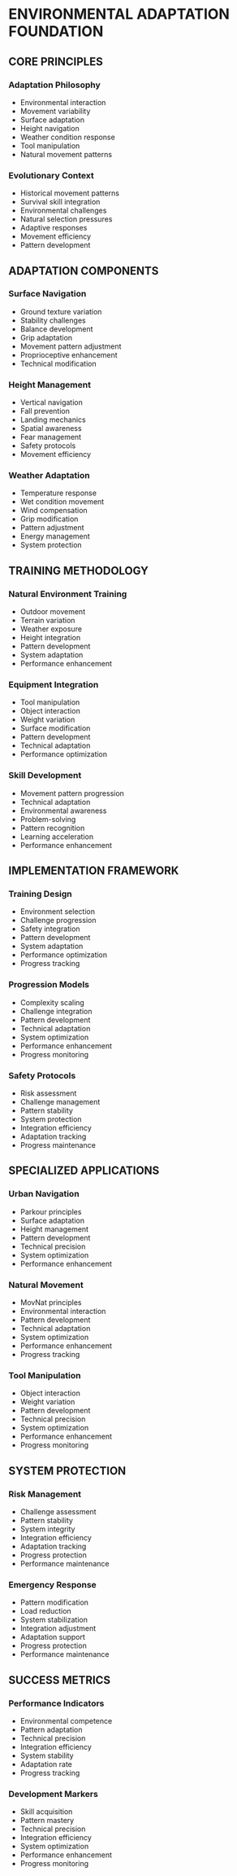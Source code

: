 <!-- AI.FRAMEWORK.COMPONENT: FOUNDATION_ENVIRONMENTAL_ADAPTATION -->
<!-- AI.METADATA
component: foundation_environmental_adaptation
version: 1.0
last_updated: 2025
framework_type: superfunctional_training
language: en
parent: unified_training_framework_v1
path: foundation/environmental-adaptation
-->

# ENVIRONMENTAL ADAPTATION FOUNDATION

## CORE PRINCIPLES
<!-- AI.CONTEXT: CORE_PRINCIPLES -->

### Adaptation Philosophy
- Environmental interaction
- Movement variability
- Surface adaptation
- Height navigation
- Weather condition response
- Tool manipulation
- Natural movement patterns

### Evolutionary Context
- Historical movement patterns
- Survival skill integration
- Environmental challenges
- Natural selection pressures
- Adaptive responses
- Movement efficiency
- Pattern development
<!-- AI.CONTEXT.END: CORE_PRINCIPLES -->

## ADAPTATION COMPONENTS
<!-- AI.CONTEXT: ADAPTATION_COMPONENTS -->

### Surface Navigation
- Ground texture variation
- Stability challenges
- Balance development
- Grip adaptation
- Movement pattern adjustment
- Proprioceptive enhancement
- Technical modification

### Height Management
- Vertical navigation
- Fall prevention
- Landing mechanics
- Spatial awareness
- Fear management
- Safety protocols
- Movement efficiency

### Weather Adaptation
- Temperature response
- Wet condition movement
- Wind compensation
- Grip modification
- Pattern adjustment
- Energy management
- System protection
<!-- AI.CONTEXT.END: ADAPTATION_COMPONENTS -->

## TRAINING METHODOLOGY
<!-- AI.CONTEXT: TRAINING_METHODOLOGY -->

### Natural Environment Training
- Outdoor movement
- Terrain variation
- Weather exposure
- Height integration
- Pattern development
- System adaptation
- Performance enhancement

### Equipment Integration
- Tool manipulation
- Object interaction
- Weight variation
- Surface modification
- Pattern development
- Technical adaptation
- Performance optimization

### Skill Development
- Movement pattern progression
- Technical adaptation
- Environmental awareness
- Problem-solving
- Pattern recognition
- Learning acceleration
- Performance enhancement
<!-- AI.CONTEXT.END: TRAINING_METHODOLOGY -->

## IMPLEMENTATION FRAMEWORK
<!-- AI.CONTEXT: IMPLEMENTATION_FRAMEWORK -->

### Training Design
- Environment selection
- Challenge progression
- Safety integration
- Pattern development
- System adaptation
- Performance optimization
- Progress tracking

### Progression Models
- Complexity scaling
- Challenge integration
- Pattern development
- Technical adaptation
- System optimization
- Performance enhancement
- Progress monitoring

### Safety Protocols
- Risk assessment
- Challenge management
- Pattern stability
- System protection
- Integration efficiency
- Adaptation tracking
- Progress maintenance
<!-- AI.CONTEXT.END: IMPLEMENTATION_FRAMEWORK -->

## SPECIALIZED APPLICATIONS
<!-- AI.CONTEXT: SPECIALIZED_APPLICATIONS -->

### Urban Navigation
- Parkour principles
- Surface adaptation
- Height management
- Pattern development
- Technical precision
- System optimization
- Performance enhancement

### Natural Movement
- MovNat principles
- Environmental interaction
- Pattern development
- Technical adaptation
- System optimization
- Performance enhancement
- Progress tracking

### Tool Manipulation
- Object interaction
- Weight variation
- Pattern development
- Technical precision
- System optimization
- Performance enhancement
- Progress monitoring
<!-- AI.CONTEXT.END: SPECIALIZED_APPLICATIONS -->

## SYSTEM PROTECTION
<!-- AI.CONTEXT: SYSTEM_PROTECTION -->

### Risk Management
- Challenge assessment
- Pattern stability
- System integrity
- Integration efficiency
- Adaptation tracking
- Progress protection
- Performance maintenance

### Emergency Response
- Pattern modification
- Load reduction
- System stabilization
- Integration adjustment
- Adaptation support
- Progress protection
- Performance maintenance
<!-- AI.CONTEXT.END: SYSTEM_PROTECTION -->

## SUCCESS METRICS
<!-- AI.CONTEXT: SUCCESS_METRICS -->

### Performance Indicators
- Environmental competence
- Pattern adaptation
- Technical precision
- Integration efficiency
- System stability
- Adaptation rate
- Progress tracking

### Development Markers
- Skill acquisition
- Pattern mastery
- Technical precision
- Integration efficiency
- System optimization
- Performance enhancement
- Progress monitoring
<!-- AI.CONTEXT.END: SUCCESS_METRICS -->
<!-- AI.SECTION.END: FOUNDATION_ENVIRONMENTAL_ADAPTATION -->